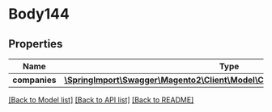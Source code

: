 # Body144

## Properties
Name | Type | Description | Notes
------------ | ------------- | ------------- | -------------
**companies** | [**\SpringImport\Swagger\Magento2\Client\Model\CompanyDataCompanyInterface[]**](CompanyDataCompanyInterface.md) |  | 

[[Back to Model list]](../README.md#documentation-for-models) [[Back to API list]](../README.md#documentation-for-api-endpoints) [[Back to README]](../README.md)


